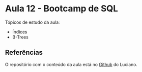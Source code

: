# Aula 12 - Bootcamp de SQL

Tópicos de estudo da aula:
- Índices
- B-Trees

## Referências

O repositório com o conteúdo da aula está no [Github](https://github.com/lvgalvao/data-engineering-roadmap/tree/main/Bootcamp%20-%20SQL%20e%20Analytics/Aula-12) do Luciano.
